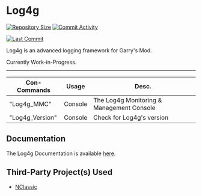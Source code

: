 # Log4g

[![Repository Size](https://img.shields.io/github/repo-size/GrayWolf64/gmod-logging-log4g?label=Repository%20Size&style=flat-square)](https://github.com/GrayWolf64/gmod-logging-log4g/)
[![Commit Activity](https://img.shields.io/github/commit-activity/m/GrayWolf64/gmod-logging-log4g?label=Commit%20Activity&style=flat-square)](https://github.com/GrayWolf64/gmod-logging-log4g/graphs/commit-activity)

[![Last Commit](https://img.shields.io/github/last-commit/GrayWolf64/gmod-logging-log4g)](https://github.com/GrayWolf64/gmod-logging-log4g/)

Log4g is an advanced logging framework for Garry's Mod.

Currently Work-in-Progress.

---

| Con-Commands    | Usage   | Desc.                                     |
| --------------- | ------- | ----------------------------------------- |
| "Log4g_MMC"     | Console | The Log4g Monitoring & Management Console |
| "Log4g_Version" | Console | Check for Log4g's version                 |

## Documentation

The Log4g Documentation is available [here](https://github.com/GrayWolf64/Log4g/wiki).

## Third-Party Project(s) Used

- [NClassic](https://github.com/ImpishDeathTech/nclassic)
